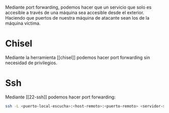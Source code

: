 Mediante port forwarding, podemos hacer que un servicio que solo es accesible a través de una máquina sea accesible desde el exterior. Haciendo que puertos de nuestra máquina de atacante sean los de la máquina víctima.

# Chisel

Mediante la herramienta [[chisel]] podemos hacer port forwarding sin necesidad de privilegios.

# Ssh

Mediante [[22-ssh]] podemos hacer port forwarding:

```bash
ssh -L <puerto-local-escucha>:<host-remoto>:<puerto-remoto> <servidor-ssh>
```